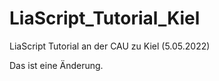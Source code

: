 # LiaScript_Tutorial_Kiel

LiaScript Tutorial an der CAU zu Kiel (5.05.2022)

Das ist eine Änderung.
